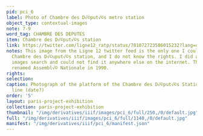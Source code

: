 ```yaml
---
pid: pci_6
label: Photo of Chambre des D√©put√©s metro station
object_type: contextual-images
note: 7-9
word_tag: CHAMBRE DES DEPUTES
item: Chambre des D√©put√©s station
link: https://twitter.com/ligne12_ratp/status/781072723586015232?lang=da
notes: This image from the Ligne 12 twitter feed is the only one I could find of the
  Chambre des D√©uput√©s station, and I do not know the rights. I did a reverse google
  images search and could not find it anywhere else on the internet. The station was
  renamed Assembl√© Nationale in 1990.
rights: 
selection: 
caption: Photograph of the platform of the Chambre des D√©put√©s Station on the Nord-Sud
  line (date?)
order: '5'
layout: paris-project-exhibition
collection: paris-project-exhibition
thumbnail: "/img/derivatives/iiif/images/pci_6/full/250,/0/default.jpg"
full: "/img/derivatives/iiif/images/pci_6/full/1140,/0/default.jpg"
manifest: "/img/derivatives/iiif/pci_6/manifest.json"
---
```

